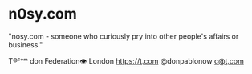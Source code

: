 # n0sy.com

"nosy.com - someone who curiously pry into other people's affairs or business."

T®ᶜᵒᵐ don Federation👁 London https://ţ.com @donpablonow c@ţ.com